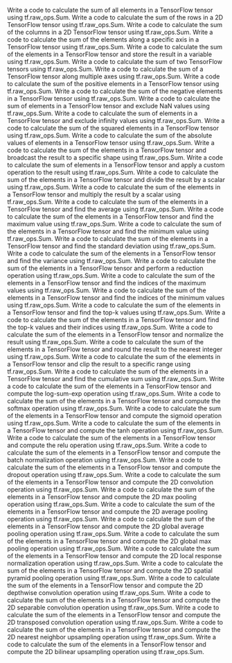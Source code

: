 Write a code to calculate the sum of all elements in a TensorFlow tensor using tf.raw_ops.Sum.
Write a code to calculate the sum of the rows in a 2D TensorFlow tensor using tf.raw_ops.Sum.
Write a code to calculate the sum of the columns in a 2D TensorFlow tensor using tf.raw_ops.Sum.
Write a code to calculate the sum of the elements along a specific axis in a TensorFlow tensor using tf.raw_ops.Sum.
Write a code to calculate the sum of the elements in a TensorFlow tensor and store the result in a variable using tf.raw_ops.Sum.
Write a code to calculate the sum of two TensorFlow tensors using tf.raw_ops.Sum.
Write a code to calculate the sum of a TensorFlow tensor along multiple axes using tf.raw_ops.Sum.
Write a code to calculate the sum of the positive elements in a TensorFlow tensor using tf.raw_ops.Sum.
Write a code to calculate the sum of the negative elements in a TensorFlow tensor using tf.raw_ops.Sum.
Write a code to calculate the sum of elements in a TensorFlow tensor and exclude NaN values using tf.raw_ops.Sum.
Write a code to calculate the sum of elements in a TensorFlow tensor and exclude infinity values using tf.raw_ops.Sum.
Write a code to calculate the sum of the squared elements in a TensorFlow tensor using tf.raw_ops.Sum.
Write a code to calculate the sum of the absolute values of elements in a TensorFlow tensor using tf.raw_ops.Sum.
Write a code to calculate the sum of the elements in a TensorFlow tensor and broadcast the result to a specific shape using tf.raw_ops.Sum.
Write a code to calculate the sum of elements in a TensorFlow tensor and apply a custom operation to the result using tf.raw_ops.Sum.
Write a code to calculate the sum of the elements in a TensorFlow tensor and divide the result by a scalar using tf.raw_ops.Sum.
Write a code to calculate the sum of the elements in a TensorFlow tensor and multiply the result by a scalar using tf.raw_ops.Sum.
Write a code to calculate the sum of the elements in a TensorFlow tensor and find the average using tf.raw_ops.Sum.
Write a code to calculate the sum of the elements in a TensorFlow tensor and find the maximum value using tf.raw_ops.Sum.
Write a code to calculate the sum of the elements in a TensorFlow tensor and find the minimum value using tf.raw_ops.Sum.
Write a code to calculate the sum of the elements in a TensorFlow tensor and find the standard deviation using tf.raw_ops.Sum.
Write a code to calculate the sum of the elements in a TensorFlow tensor and find the variance using tf.raw_ops.Sum.
Write a code to calculate the sum of the elements in a TensorFlow tensor and perform a reduction operation using tf.raw_ops.Sum.
Write a code to calculate the sum of the elements in a TensorFlow tensor and find the indices of the maximum values using tf.raw_ops.Sum.
Write a code to calculate the sum of the elements in a TensorFlow tensor and find the indices of the minimum values using tf.raw_ops.Sum.
Write a code to calculate the sum of the elements in a TensorFlow tensor and find the top-k values using tf.raw_ops.Sum.
Write a code to calculate the sum of the elements in a TensorFlow tensor and find the top-k values and their indices using tf.raw_ops.Sum.
Write a code to calculate the sum of the elements in a TensorFlow tensor and normalize the result using tf.raw_ops.Sum.
Write a code to calculate the sum of the elements in a TensorFlow tensor and round the result to the nearest integer using tf.raw_ops.Sum.
Write a code to calculate the sum of the elements in a TensorFlow tensor and clip the result to a specific range using tf.raw_ops.Sum.
Write a code to calculate the sum of the elements in a TensorFlow tensor and find the cumulative sum using tf.raw_ops.Sum.
Write a code to calculate the sum of the elements in a TensorFlow tensor and compute the log-sum-exp operation using tf.raw_ops.Sum.
Write a code to calculate the sum of the elements in a TensorFlow tensor and compute the softmax operation using tf.raw_ops.Sum.
Write a code to calculate the sum of the elements in a TensorFlow tensor and compute the sigmoid operation using tf.raw_ops.Sum.
Write a code to calculate the sum of the elements in a TensorFlow tensor and compute the tanh operation using tf.raw_ops.Sum.
Write a code to calculate the sum of the elements in a TensorFlow tensor and compute the relu operation using tf.raw_ops.Sum.
Write a code to calculate the sum of the elements in a TensorFlow tensor and compute the batch normalization operation using tf.raw_ops.Sum.
Write a code to calculate the sum of the elements in a TensorFlow tensor and compute the dropout operation using tf.raw_ops.Sum.
Write a code to calculate the sum of the elements in a TensorFlow tensor and compute the 2D convolution operation using tf.raw_ops.Sum.
Write a code to calculate the sum of the elements in a TensorFlow tensor and compute the 2D max pooling operation using tf.raw_ops.Sum.
Write a code to calculate the sum of the elements in a TensorFlow tensor and compute the 2D average pooling operation using tf.raw_ops.Sum.
Write a code to calculate the sum of the elements in a TensorFlow tensor and compute the 2D global average pooling operation using tf.raw_ops.Sum.
Write a code to calculate the sum of the elements in a TensorFlow tensor and compute the 2D global max pooling operation using tf.raw_ops.Sum.
Write a code to calculate the sum of the elements in a TensorFlow tensor and compute the 2D local response normalization operation using tf.raw_ops.Sum.
Write a code to calculate the sum of the elements in a TensorFlow tensor and compute the 2D spatial pyramid pooling operation using tf.raw_ops.Sum.
Write a code to calculate the sum of the elements in a TensorFlow tensor and compute the 2D depthwise convolution operation using tf.raw_ops.Sum.
Write a code to calculate the sum of the elements in a TensorFlow tensor and compute the 2D separable convolution operation using tf.raw_ops.Sum.
Write a code to calculate the sum of the elements in a TensorFlow tensor and compute the 2D transposed convolution operation using tf.raw_ops.Sum.
Write a code to calculate the sum of the elements in a TensorFlow tensor and compute the 2D nearest neighbor upsampling operation using tf.raw_ops.Sum.
Write a code to calculate the sum of the elements in a TensorFlow tensor and compute the 2D bilinear upsampling operation using tf.raw_ops.Sum.